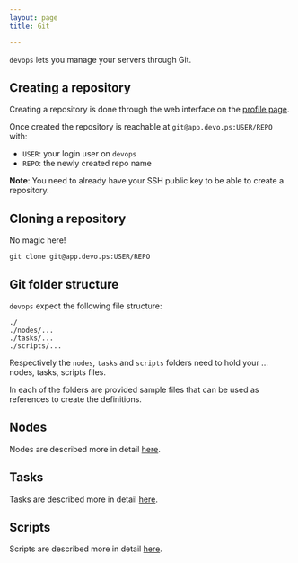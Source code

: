 ```yaml
---
layout: page
title: Git

---
```

`devops` lets you manage your servers through Git. 

## Creating a repository

Creating a repository is done through the web interface on the [profile page](https://app.devo.ps/#/user/profile).

Once created the repository is reachable at `git@app.devo.ps:USER/REPO` with:
- `USER`: your login user on `devops`
- `REPO`: the newly created repo name

__Note__: You need to already have your SSH public key to be able to create a repository.

## Cloning a repository

No magic here!

    git clone git@app.devo.ps:USER/REPO

## Git folder structure

`devops` expect the following file structure:

    ./
    ./nodes/...
    ./tasks/...
    ./scripts/...

Respectively the `nodes`, `tasks` and `scripts` folders need to hold your ... nodes, tasks, scripts files.

In each of the folders are provided sample files that can be used as references to create the definitions.

## Nodes

Nodes are described more in detail [here](/manual/nodes.html).

## Tasks

Tasks are described more in detail [here](/manual/tasks.html).

## Scripts

Scripts are described more in detail [here](/manual/scripts.html).
